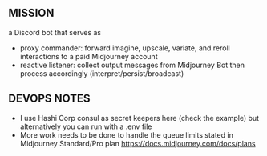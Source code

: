 ## MISSION
a Discord bot that serves as
- proxy commander: forward imagine, upscale, variate, and reroll interactions to a paid Midjourney account
- reactive listener: collect output messages from Midjourney Bot then process accordingly (interpret/persist/broadcast)

## DEVOPS NOTES
- I use Hashi Corp consul as secret keepers here (check the example) but alternatively you can run with a .env file
- More work needs to be done to handle the queue limits stated in Midjourney Standard/Pro plan https://docs.midjourney.com/docs/plans
